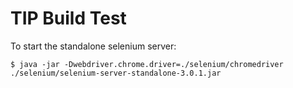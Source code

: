 # TIP Build Test

To start the standalone selenium server:

```
$ java -jar -Dwebdriver.chrome.driver=./selenium/chromedriver ./selenium/selenium-server-standalone-3.0.1.jar
```